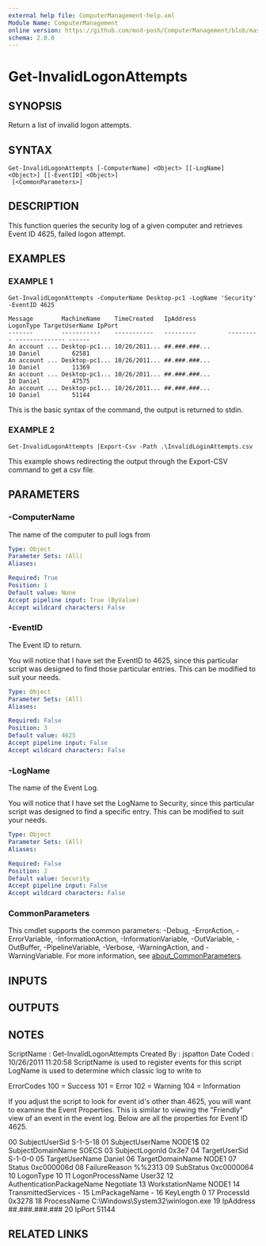 ```yaml
---
external help file: ComputerManagement-help.xml
Module Name: ComputerManagement
online version: https://github.com/mod-posh/ComputerManagement/blob/master/docs/Get-InvalidLogonAttempts.md#get-invalidlogonattempts
schema: 2.0.0
---
```


# Get-InvalidLogonAttempts

## SYNOPSIS
Return a list of invalid logon attempts.

## SYNTAX

```
Get-InvalidLogonAttempts [-ComputerName] <Object> [[-LogName] <Object>] [[-EventID] <Object>]
 [<CommonParameters>]
```

## DESCRIPTION
This function queries the security log of a given computer and
retrieves Event ID 4625, failed logon attempt.

## EXAMPLES

### EXAMPLE 1
```
Get-InvalidLogonAttempts -ComputerName Desktop-pc1 -LogName 'Security' -EventID 4625

Message        MachineName    TimeCreated   IpAddress         LogonType TargetUserName IpPort
-------        -----------    -----------   ---------         --------- -------------- ------
An account ... Desktop-pc1... 10/26/2011... ##.###.###...            10 Daniel         62581
An account ... Desktop-pc1... 10/26/2011... ##.###.###...            10 Daniel         11369
An account ... Desktop-pc1... 10/26/2011... ##.###.###...            10 Daniel         47575
An account ... Desktop-pc1... 10/26/2011... ##.###.###...            10 Daniel         51144
```

This is the basic syntax of the command, the output is returned to stdin.

### EXAMPLE 2
```
Get-InvalidLogonAttempts |Export-Csv -Path .\InvalidLoginAttempts.csv
```

This example shows redirecting the output through the Export-CSV command to get
a csv file.

## PARAMETERS

### -ComputerName
The name of the computer to pull logs from

```yaml
Type: Object
Parameter Sets: (All)
Aliases:

Required: True
Position: 1
Default value: None
Accept pipeline input: True (ByValue)
Accept wildcard characters: False
```

### -EventID
The Event ID to return.

You will notice that I have set the EventID to 4625, since
this particular script was designed to find those particular
entries.
This can be modified to suit your needs.

```yaml
Type: Object
Parameter Sets: (All)
Aliases:

Required: False
Position: 3
Default value: 4625
Accept pipeline input: False
Accept wildcard characters: False
```

### -LogName
The name of the Event Log.

You will notice that I have set the LogName to Security, since
this particular script was designed to find a specific entry.
This can be modified to suit your needs.

```yaml
Type: Object
Parameter Sets: (All)
Aliases:

Required: False
Position: 2
Default value: Security
Accept pipeline input: False
Accept wildcard characters: False
```

### CommonParameters
This cmdlet supports the common parameters: -Debug, -ErrorAction, -ErrorVariable, -InformationAction, -InformationVariable, -OutVariable, -OutBuffer, -PipelineVariable, -Verbose, -WarningAction, and -WarningVariable. For more information, see [about_CommonParameters](http://go.microsoft.com/fwlink/?LinkID=113216).

## INPUTS

## OUTPUTS

## NOTES
ScriptName : Get-InvalidLogonAttempts
Created By : jspatton
Date Coded : 10/26/2011 11:20:58
ScriptName is used to register events for this script
LogName is used to determine which classic log to write to

ErrorCodes
    100 = Success
    101 = Error
    102 = Warning
    104 = Information

If you adjust the script to look for event id's other than 4625, you will
want to examine the Event Properties.
This is similar to viewing the
"Friendly" view of an event in the event log.
Below are all the properties
for Event ID 4625.

00  SubjectUserSid S-1-5-18
01  SubjectUserName NODE1$
02  SubjectDomainName SOECS
03  SubjectLogonId 0x3e7
04  TargetUserSid S-1-0-0
05  TargetUserName Daniel
06  TargetDomainName NODE1
07  Status 0xc000006d
08  FailureReason %%2313
09  SubStatus 0xc0000064
10  LogonType 10
11  LogonProcessName User32
12  AuthenticationPackageName Negotiate
13  WorkstationName NODE1
14  TransmittedServices -
15  LmPackageName -
16  KeyLength 0
17  ProcessId 0x3278
18  ProcessName C:\Windows\System32\winlogon.exe
19  IpAddress ##.###.###.###
20  IpPort 51144

## RELATED LINKS
